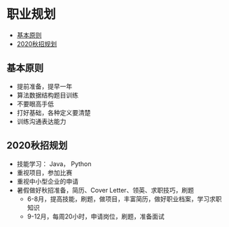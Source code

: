 # 职业规划 <!-- omit in toc -->

- [基本原则](#基本原则)
- [2020秋招规划](#2020秋招规划)

## 基本原则

* 提前准备，提早一年
* 算法数据结构题目训练
* 不要眼高手低
* 打好基础，各种定义要清楚
* 训练沟通表达能力

## 2020秋招规划

* 技能学习： Java， Python
* 重视项目，参加比赛
* 重视中小型企业的申请
* 暑假做好秋招准备，简历、Cover Letter、领英、求职技巧，刷题
  * 6-8月，提高技能，刷题，做项目，丰富简历，做好职业档案，学习求职知识
  * 9-12月，每周20小时，申请岗位，刷题，准备面试